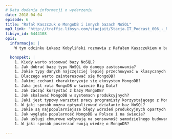 ```yaml
---
# Data dodania informacji o wydarzeniu
date: 2018-04-04
episode: 6
title: "Rafał Kaszczuk o MongoDB i innych bazach NoSQL"
mp3_link: "http://traffic.libsyn.com/stacjait/Stacja.IT_Podcast_006_-_Rafal_Kaszczuk_o_MongoDB_i_innych_bazach_NoSQL.mp3"
libsyn_id: 6444108
opis:
  informacje: |
    W tym odcinku Łukasz Kobyliński rozmawia z Rafałem Kaszczukiem o bazach NoSQL, o ich zastosowaniach, różnicach w stosunku do klasycznych baz danych, wadach, zaletach i związku z przetwarzaniem dużych danych. 

  konspekt: |
    1. Kiedy warto stosować bazy NoSQL?
    1. Jak dobrać bazę typu NoSQL do danego zastosowania?
    1. Jakie typy danych najczęściej lepiej przechowywać w klasycznych bazach danych.
    1. Dlaczego warto zainteresować się MongoDB?
    1. Jakimi cechami charakteryzuje się ekosystem MongoDB?
    1. Jaka jest rola MongoDB w świecie Big Data?
    1. Jak zacząć korzystać z bazy MongoDB?
    1. Jak skalować MongoDB w systemach produkcyjnych?
    1. Jaki jest typowy warsztat pracy programisty korzystającego z MongoDB?
    1. W jaki sposób można optymalizować działanie baz NoSQL?
    1. Jakie są najpopularniejsze błędy wdrożeń produkcyjnych opartych o MongoDB?
    1. Jak wygląda popularność MongoDB w Polsce i na świecie?
    1. Jak usługi chmurowe wpływają na sensowność samodzielnego budowania infrastruktury?
    1. W jaki sposób poszerzać swoją wiedzę o MongoDB?

---
```

